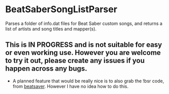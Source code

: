 # BeatSaberSongListParser
 Parses a folder of info.dat files for Beat Saber custom songs, and returns a list of artists and song titles and mapper(s).
 
 ## This is IN PROGRESS and is not suitable for easy or even working use. However you are welcome to try it out, please create any issues if you happen across any bugs.
 
 - A planned feature that would be really nice is to also grab the !bsr code, from [beatsaver](https://www.beatsaver.com). However I have no idea how to do this.

